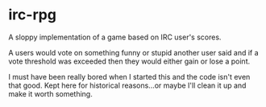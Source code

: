 irc-rpg
=======

A sloppy implementation of a game based on IRC user's scores.

A users would vote on something funny or stupid another user said and if a vote threshold was exceeded then they would either gain or lose a point.

I must have been really bored when I started this and the code isn't even that good.  Kept here for historical reasons...or maybe I'll clean it up and make it worth something.
